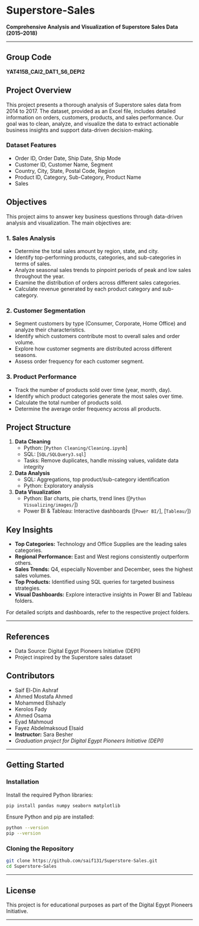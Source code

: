 # Superstore-Sales

**Comprehensive Analysis and Visualization of Superstore Sales Data (2015–2018)**

---

## Group Code
**YAT415B_CAI2_DAT1_S6_DEPI2**

## Project Overview
This project presents a thorough analysis of Superstore sales data from 2014 to 2017. The dataset, provided as an Excel file, includes detailed information on orders, customers, products, and sales performance. Our goal was to clean, analyze, and visualize the data to extract actionable business insights and support data-driven decision-making.

### Dataset Features
- Order ID, Order Date, Ship Date, Ship Mode
- Customer ID, Customer Name, Segment
- Country, City, State, Postal Code, Region
- Product ID, Category, Sub-Category, Product Name
- Sales

## Objectives

This project aims to answer key business questions through data-driven analysis and visualization. The main objectives are:

### 1. Sales Analysis
- Determine the total sales amount by region, state, and city.
- Identify top-performing products, categories, and sub-categories in terms of sales.
- Analyze seasonal sales trends to pinpoint periods of peak and low sales throughout the year.
- Examine the distribution of orders across different sales categories.
- Calculate revenue generated by each product category and sub-category.

### 2. Customer Segmentation
- Segment customers by type (Consumer, Corporate, Home Office) and analyze their characteristics.
- Identify which customers contribute most to overall sales and order volume.
- Explore how customer segments are distributed across different seasons.
- Assess order frequency for each customer segment.

### 3. Product Performance
- Track the number of products sold over time (year, month, day).
- Identify which product categories generate the most sales over time.
- Calculate the total number of products sold.
- Determine the average order frequency across all products.

## Project Structure
1. **Data Cleaning**
   - Python: [`Python Cleaning/Cleaning.ipynb`]
   - SQL: [`SQL/SQLQuery3.sql`]
   - Tasks: Remove duplicates, handle missing values, validate data integrity
2. **Data Analysis**
   - SQL: Aggregations, top product/sub-category identification
   - Python: Exploratory analysis
3. **Data Visualization**
   - Python: Bar charts, pie charts, trend lines ([`Python Visualizing/images/`])
   - Power BI & Tableau: Interactive dashboards ([`Power BI/`], [`Tableau/`])

## Key Insights
- **Top Categories:** Technology and Office Supplies are the leading sales categories.
- **Regional Performance:** East and West regions consistently outperform others.
- **Sales Trends:** Q4, especially November and December, sees the highest sales volumes.
- **Top Products:** Identified using SQL queries for targeted business strategies.
- **Visual Dashboards:** Explore interactive insights in Power BI and Tableau folders.

For detailed scripts and dashboards, refer to the respective project folders.

---

## References
- Data Source: Digital Egypt Pioneers Initiative (DEPI)
- Project inspired by the Superstore sales dataset

## Contributors
- Saif El-Din Ashraf
- Ahmed Mostafa Ahmed
- Mohammed Elshazly
- Kerolos Fady
- Ahmed Osama
- Eyad Mahmoud
- Fayez Abdelmaksoud Elsaid
- **Instructor:** Sara Besher
- *Graduation project for Digital Egypt Pioneers Initiative (DEPI)*

---

## Getting Started

### Installation
Install the required Python libraries:
```bash
pip install pandas numpy seaborn matplotlib
```
Ensure Python and pip are installed:
```bash
python --version
pip --version
```

### Cloning the Repository
```bash
git clone https://github.com/saif131/Superstore-Sales.git
cd Superstore-Sales
```

---

## License
This project is for educational purposes as part of the Digital Egypt Pioneers Initiative.

---
